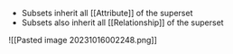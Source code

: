 - Subsets inherit all [[Attribute]] of the superset
- Subsets also inherit all [[Relationship]] of the superset

![[Pasted image 20231016002248.png]]

